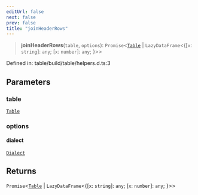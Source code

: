 ```yaml
---
editUrl: false
next: false
prev: false
title: "joinHeaderRows"
---
```


> **joinHeaderRows**(`table`, `options`): `Promise`\<[`Table`](/reference/dpkit/table/) \| `LazyDataFrame`\<\{\[`x`: `string`\]: `any`;
\[`x`: `number`\]: `any`; \}\>\>

Defined in: table/build/table/helpers.d.ts:3

## Parameters

### table

[`Table`](/reference/dpkit/table/)

### options

#### dialect

[`Dialect`](/reference/dpkit/dialect/)

## Returns

`Promise`\<[`Table`](/reference/dpkit/table/) \| `LazyDataFrame`\<\{\[`x`: `string`\]: `any`;
\[`x`: `number`\]: `any`; \}\>\>
